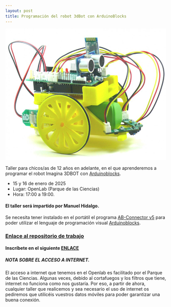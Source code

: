 ```yaml
---
layout: post
title: Programación del robot 3dBot con ArduinoBlocks
---
```




<img src="/images/3dbot_1.png" width="700" />

Taller para chicos/as de 12 años en adelante, en el que aprenderemos a programar el robot Imagina 3DBOT con [Arduinoblocks](http://www.arduinoblocks.com/).







* 15 y 16 de enero de 2025
* Lugar: OpenLab (Parque de las Ciencias)
* Hora: 17:00 a 19:00.

#### El taller será impartido por Manuel Hidalgo.

Se necesita tener instalado en el portátil el programa [AB-Connector v5](http://www.arduinoblocks.com/web/site/abconnector5) para poder utilizar el lenguaje de programación visual [Arduinoblocks](http://www.arduinoblocks.com).




### [Enlace al repositorio de trabajo](https://fgcoca.github.io/3DBot-con-ESP32-STEAMakers/)





#### Inscríbete en el siguiente [**ENLACE**](https://forms.gle/2NyY7CebYJG6yPjV8)


##### NOTA SOBRE EL ACCESO A INTERNET.
El acceso a internet que tenemos en el Openlab es facilitado por el Parque de las Ciencias. Algunas veces, debido al cortafuegos y los filtros que tiene, internet no funciona como nos gustaría. Por eso, a partir de ahora, cualquier taller que realicemos y sea necesario el uso de internet os pediremos que utilicéis vuestros datos móviles para poder garantizar una buena conexión.
